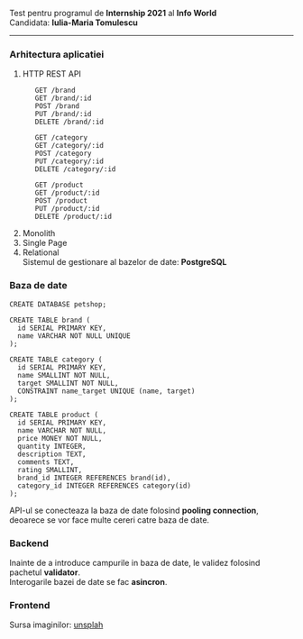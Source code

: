 Test pentru programul de **Internship 2021** al **Info World**  
Candidata: **Iulia-Maria Tomulescu**

---

### Arhitectura aplicatiei
1. HTTP REST API
   ```
      GET /brand
      GET /brand/:id
      POST /brand
      PUT /brand/:id
      DELETE /brand/:id
   
      GET /category
      GET /category/:id
      POST /category
      PUT /category/:id
      DELETE /category/:id
   
      GET /product
      GET /product/:id
      POST /product
      PUT /product/:id
      DELETE /product/:id
   ```
2. Monolith
3. Single Page
4. Relational  
Sistemul de gestionare al bazelor de date: **PostgreSQL**


### Baza de date

    CREATE DATABASE petshop;

    CREATE TABLE brand (
      id SERIAL PRIMARY KEY,
      name VARCHAR NOT NULL UNIQUE
    );

    CREATE TABLE category (
      id SERIAL PRIMARY KEY,
      name SMALLINT NOT NULL,
      target SMALLINT NOT NULL,
      CONSTRAINT name_target UNIQUE (name, target)
    );

    CREATE TABLE product (
      id SERIAL PRIMARY KEY,
      name VARCHAR NOT NULL,
      price MONEY NOT NULL,
      quantity INTEGER,
      description TEXT,
      comments TEXT,
      rating SMALLINT,
      brand_id INTEGER REFERENCES brand(id),
      category_id INTEGER REFERENCES category(id)
    );

 API-ul se conecteaza la baza de date folosind **pooling connection**, deoarece se vor face multe cereri catre baza de date.


### Backend
Inainte de a introduce campurile in baza de date, le validez folosind pachetul **validator**.  
Interogarile bazei de date se fac **asincron**.

### Frontend
Sursa imaginilor: [unsplah](https://unsplash.com)